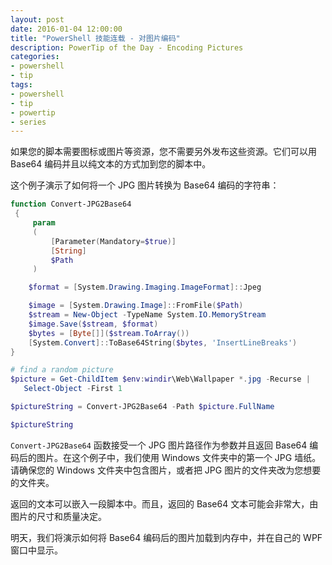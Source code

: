 ```yaml
---
layout: post
date: 2016-01-04 12:00:00
title: "PowerShell 技能连载 - 对图片编码"
description: PowerTip of the Day - Encoding Pictures
categories:
- powershell
- tip
tags:
- powershell
- tip
- powertip
- series
---
```

如果您的脚本需要图标或图片等资源，您不需要另外发布这些资源。它们可以用 Base64 编码并且以纯文本的方式加到您的脚本中。

这个例子演示了如何将一个 JPG 图片转换为 Base64 编码的字符串：

```powershell
function Convert-JPG2Base64 
 {
     param
     (
         [Parameter(Mandatory=$true)]
         [String]
         $Path
     )

    $format = [System.Drawing.Imaging.ImageFormat]::Jpeg

    $image = [System.Drawing.Image]::FromFile($Path)
    $stream = New-Object -TypeName System.IO.MemoryStream
    $image.Save($stream, $format)
    $bytes = [Byte[]]($stream.ToArray())
    [System.Convert]::ToBase64String($bytes, 'InsertLineBreaks')
}

# find a random picture
$picture = Get-ChildItem $env:windir\Web\Wallpaper *.jpg -Recurse |
   Select-Object -First 1

$pictureString = Convert-JPG2Base64 -Path $picture.FullName

$pictureString
```

`Convert-JPG2Base64` 函数接受一个 JPG 图片路径作为参数并且返回 Base64 编码后的图片。在这个例子中，我们使用 Windows 文件夹中的第一个 JPG 墙纸。请确保您的 Windows 文件夹中包含图片，或者把 JPG 图片的文件夹改为您想要的文件夹。

返回的文本可以嵌入一段脚本中。而且，返回的 Base64 文本可能会非常大，由图片的尺寸和质量决定。

明天，我们将演示如何将 Base64 编码后的图片加载到内存中，并在自己的 WPF 窗口中显示。

<!--本文国际来源：[Encoding Pictures](http://community.idera.com/powershell/powertips/b/tips/posts/encoding-pictures)-->

